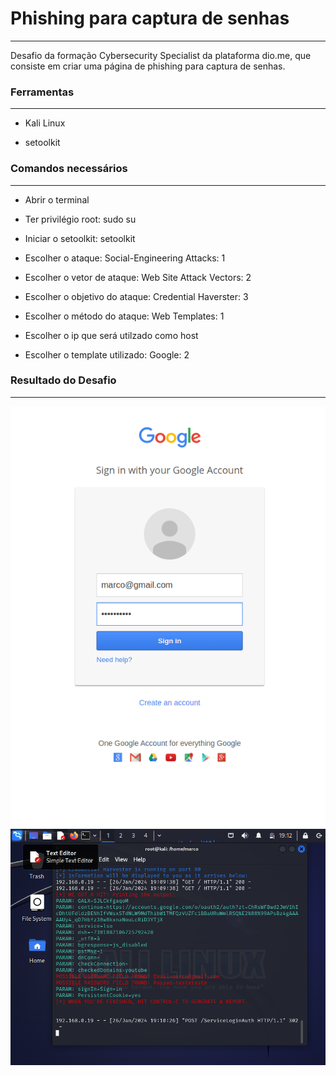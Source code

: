 <h1>Phishing para captura de senhas</h1>
<hr>
<p>Desafio da formação Cybersecurity Specialist da plataforma dio.me, que consiste em criar uma página de phishing para captura de senhas.</p>
<h3>Ferramentas</h3>
<hr>
<ul>
  <li><p>Kali Linux</p></li>
  <li><p>setoolkit</p></li>
</ul>

<h3>Comandos necessários</h3>
<hr>
<ul>
  <li><p>Abrir o terminal</p></li>
  <li><p>Ter privilégio root: sudo su</p></li>
  <li><p>Iniciar o setoolkit: setoolkit</p></li>
  <li><p>Escolher o ataque: Social-Engineering Attacks: 1</p></li>
  <li><p>Escolher o vetor de ataque: Web Site Attack Vectors: 2</p></li>
  <li><p>Escolher o objetivo do ataque: Credential Haverster: 3</p></li>
  <li><p>Escolher o método do ataque: Web Templates: 1</p></li>
  <li><p>Escolher o ip que será utilzado como host</p></li>
  <li><p>Escolher o template utilizado: Google: 2</p></li>
</ul>
<h3>Resultado do Desafio</h3>
<hr>
<img src="/assets/googleprint.png">
<img src="/assets/kali2.png">






